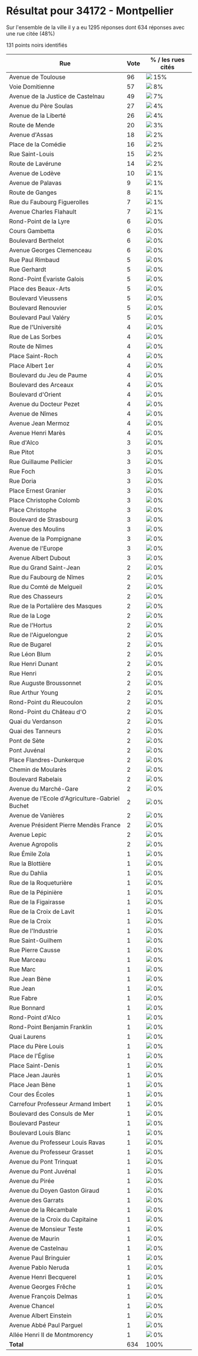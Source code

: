 # Résultat pour 34172 - Montpellier

Sur l'ensemble de la ville il y a eu 1295 réponses dont 634 réponses avec une rue citée (48%)

131 points noirs identifiés

| Rue | Vote | % / les rues cités|
|-----|------|-------------------|
| Avenue de Toulouse | 96 | <img src="../../img/bar_15.gif" />&nbsp;15%|
| Voie Domitienne | 57 | <img src="../../img/bar_8.gif" />&nbsp;8%|
| Avenue de la Justice de Castelnau | 49 | <img src="../../img/bar_7.gif" />&nbsp;7%|
| Avenue du Père Soulas | 27 | <img src="../../img/bar_4.gif" />&nbsp;4%|
| Avenue de la Liberté | 26 | <img src="../../img/bar_4.gif" />&nbsp;4%|
| Route de Mende | 20 | <img src="../../img/bar_3.gif" />&nbsp;3%|
| Avenue d'Assas | 18 | <img src="../../img/bar_2.gif" />&nbsp;2%|
| Place de la Comédie | 16 | <img src="../../img/bar_2.gif" />&nbsp;2%|
| Rue Saint-Louis | 15 | <img src="../../img/bar_2.gif" />&nbsp;2%|
| Route de Lavérune | 14 | <img src="../../img/bar_2.gif" />&nbsp;2%|
| Avenue de Lodève | 10 | <img src="../../img/bar_1.gif" />&nbsp;1%|
| Avenue de Palavas | 9 | <img src="../../img/bar_1.gif" />&nbsp;1%|
| Route de Ganges | 8 | <img src="../../img/bar_1.gif" />&nbsp;1%|
| Rue du Faubourg Figuerolles | 7 | <img src="../../img/bar_1.gif" />&nbsp;1%|
| Avenue Charles Flahault | 7 | <img src="../../img/bar_1.gif" />&nbsp;1%|
| Rond-Point de la Lyre | 6 | <img src="../../img/bar_0.gif" />&nbsp;0%|
| Cours Gambetta | 6 | <img src="../../img/bar_0.gif" />&nbsp;0%|
| Boulevard Berthelot | 6 | <img src="../../img/bar_0.gif" />&nbsp;0%|
| Avenue Georges Clemenceau | 6 | <img src="../../img/bar_0.gif" />&nbsp;0%|
| Rue Paul Rimbaud | 5 | <img src="../../img/bar_0.gif" />&nbsp;0%|
| Rue Gerhardt | 5 | <img src="../../img/bar_0.gif" />&nbsp;0%|
| Rond-Point Évariste Galois | 5 | <img src="../../img/bar_0.gif" />&nbsp;0%|
| Place des Beaux-Arts | 5 | <img src="../../img/bar_0.gif" />&nbsp;0%|
| Boulevard Vieussens | 5 | <img src="../../img/bar_0.gif" />&nbsp;0%|
| Boulevard Renouvier | 5 | <img src="../../img/bar_0.gif" />&nbsp;0%|
| Boulevard Paul Valéry | 5 | <img src="../../img/bar_0.gif" />&nbsp;0%|
| Rue de l'Université | 4 | <img src="../../img/bar_0.gif" />&nbsp;0%|
| Rue de Las Sorbes | 4 | <img src="../../img/bar_0.gif" />&nbsp;0%|
| Route de Nîmes | 4 | <img src="../../img/bar_0.gif" />&nbsp;0%|
| Place Saint-Roch | 4 | <img src="../../img/bar_0.gif" />&nbsp;0%|
| Place Albert 1er | 4 | <img src="../../img/bar_0.gif" />&nbsp;0%|
| Boulevard du Jeu de Paume | 4 | <img src="../../img/bar_0.gif" />&nbsp;0%|
| Boulevard des Arceaux | 4 | <img src="../../img/bar_0.gif" />&nbsp;0%|
| Boulevard d'Orient | 4 | <img src="../../img/bar_0.gif" />&nbsp;0%|
| Avenue du Docteur Pezet | 4 | <img src="../../img/bar_0.gif" />&nbsp;0%|
| Avenue de Nîmes | 4 | <img src="../../img/bar_0.gif" />&nbsp;0%|
| Avenue Jean Mermoz | 4 | <img src="../../img/bar_0.gif" />&nbsp;0%|
| Avenue Henri Marès | 4 | <img src="../../img/bar_0.gif" />&nbsp;0%|
| Rue d'Alco | 3 | <img src="../../img/bar_0.gif" />&nbsp;0%|
| Rue Pitot | 3 | <img src="../../img/bar_0.gif" />&nbsp;0%|
| Rue Guillaume Pellicier | 3 | <img src="../../img/bar_0.gif" />&nbsp;0%|
| Rue Foch | 3 | <img src="../../img/bar_0.gif" />&nbsp;0%|
| Rue Doria | 3 | <img src="../../img/bar_0.gif" />&nbsp;0%|
| Place Ernest Granier | 3 | <img src="../../img/bar_0.gif" />&nbsp;0%|
| Place Christophe Colomb | 3 | <img src="../../img/bar_0.gif" />&nbsp;0%|
| Place Christophe | 3 | <img src="../../img/bar_0.gif" />&nbsp;0%|
| Boulevard de Strasbourg | 3 | <img src="../../img/bar_0.gif" />&nbsp;0%|
| Avenue des Moulins | 3 | <img src="../../img/bar_0.gif" />&nbsp;0%|
| Avenue de la Pompignane | 3 | <img src="../../img/bar_0.gif" />&nbsp;0%|
| Avenue de l'Europe | 3 | <img src="../../img/bar_0.gif" />&nbsp;0%|
| Avenue Albert Dubout | 3 | <img src="../../img/bar_0.gif" />&nbsp;0%|
| Rue du Grand Saint-Jean | 2 | <img src="../../img/bar_0.gif" />&nbsp;0%|
| Rue du Faubourg de Nîmes | 2 | <img src="../../img/bar_0.gif" />&nbsp;0%|
| Rue du Comté de Melgueil | 2 | <img src="../../img/bar_0.gif" />&nbsp;0%|
| Rue des Chasseurs | 2 | <img src="../../img/bar_0.gif" />&nbsp;0%|
| Rue de la Portalière des Masques | 2 | <img src="../../img/bar_0.gif" />&nbsp;0%|
| Rue de la Loge | 2 | <img src="../../img/bar_0.gif" />&nbsp;0%|
| Rue de l'Hortus | 2 | <img src="../../img/bar_0.gif" />&nbsp;0%|
| Rue de l'Aiguelongue | 2 | <img src="../../img/bar_0.gif" />&nbsp;0%|
| Rue de Bugarel | 2 | <img src="../../img/bar_0.gif" />&nbsp;0%|
| Rue Léon Blum | 2 | <img src="../../img/bar_0.gif" />&nbsp;0%|
| Rue Henri Dunant | 2 | <img src="../../img/bar_0.gif" />&nbsp;0%|
| Rue Henri | 2 | <img src="../../img/bar_0.gif" />&nbsp;0%|
| Rue Auguste Broussonnet | 2 | <img src="../../img/bar_0.gif" />&nbsp;0%|
| Rue Arthur Young | 2 | <img src="../../img/bar_0.gif" />&nbsp;0%|
| Rond-Point du Rieucoulon | 2 | <img src="../../img/bar_0.gif" />&nbsp;0%|
| Rond-Point du Château d'O | 2 | <img src="../../img/bar_0.gif" />&nbsp;0%|
| Quai du Verdanson | 2 | <img src="../../img/bar_0.gif" />&nbsp;0%|
| Quai des Tanneurs | 2 | <img src="../../img/bar_0.gif" />&nbsp;0%|
| Pont de Sète | 2 | <img src="../../img/bar_0.gif" />&nbsp;0%|
| Pont Juvénal | 2 | <img src="../../img/bar_0.gif" />&nbsp;0%|
| Place Flandres-Dunkerque | 2 | <img src="../../img/bar_0.gif" />&nbsp;0%|
| Chemin de Moularès | 2 | <img src="../../img/bar_0.gif" />&nbsp;0%|
| Boulevard Rabelais | 2 | <img src="../../img/bar_0.gif" />&nbsp;0%|
| Avenue du Marché-Gare | 2 | <img src="../../img/bar_0.gif" />&nbsp;0%|
| Avenue de l'Ecole d'Agriculture-Gabriel Buchet | 2 | <img src="../../img/bar_0.gif" />&nbsp;0%|
| Avenue de Vanières | 2 | <img src="../../img/bar_0.gif" />&nbsp;0%|
| Avenue Président Pierre Mendès France | 2 | <img src="../../img/bar_0.gif" />&nbsp;0%|
| Avenue Lepic | 2 | <img src="../../img/bar_0.gif" />&nbsp;0%|
| Avenue Agropolis | 2 | <img src="../../img/bar_0.gif" />&nbsp;0%|
| Rue Émile Zola | 1 | <img src="../../img/bar_0.gif" />&nbsp;0%|
| Rue la Blottière | 1 | <img src="../../img/bar_0.gif" />&nbsp;0%|
| Rue du Dahlia | 1 | <img src="../../img/bar_0.gif" />&nbsp;0%|
| Rue de la Roqueturière | 1 | <img src="../../img/bar_0.gif" />&nbsp;0%|
| Rue de la Pépinière | 1 | <img src="../../img/bar_0.gif" />&nbsp;0%|
| Rue de la Figairasse | 1 | <img src="../../img/bar_0.gif" />&nbsp;0%|
| Rue de la Croix de Lavit | 1 | <img src="../../img/bar_0.gif" />&nbsp;0%|
| Rue de la Croix | 1 | <img src="../../img/bar_0.gif" />&nbsp;0%|
| Rue de l'Industrie | 1 | <img src="../../img/bar_0.gif" />&nbsp;0%|
| Rue Saint-Guilhem | 1 | <img src="../../img/bar_0.gif" />&nbsp;0%|
| Rue Pierre Causse | 1 | <img src="../../img/bar_0.gif" />&nbsp;0%|
| Rue Marceau | 1 | <img src="../../img/bar_0.gif" />&nbsp;0%|
| Rue Marc | 1 | <img src="../../img/bar_0.gif" />&nbsp;0%|
| Rue Jean Bène | 1 | <img src="../../img/bar_0.gif" />&nbsp;0%|
| Rue Jean | 1 | <img src="../../img/bar_0.gif" />&nbsp;0%|
| Rue Fabre | 1 | <img src="../../img/bar_0.gif" />&nbsp;0%|
| Rue Bonnard | 1 | <img src="../../img/bar_0.gif" />&nbsp;0%|
| Rond-Point d'Alco | 1 | <img src="../../img/bar_0.gif" />&nbsp;0%|
| Rond-Point Benjamin Franklin | 1 | <img src="../../img/bar_0.gif" />&nbsp;0%|
| Quai Laurens | 1 | <img src="../../img/bar_0.gif" />&nbsp;0%|
| Place du Père Louis | 1 | <img src="../../img/bar_0.gif" />&nbsp;0%|
| Place de l'Église | 1 | <img src="../../img/bar_0.gif" />&nbsp;0%|
| Place Saint-Denis | 1 | <img src="../../img/bar_0.gif" />&nbsp;0%|
| Place Jean Jaurès | 1 | <img src="../../img/bar_0.gif" />&nbsp;0%|
| Place Jean Bène | 1 | <img src="../../img/bar_0.gif" />&nbsp;0%|
| Cour des Écoles | 1 | <img src="../../img/bar_0.gif" />&nbsp;0%|
| Carrefour Professeur Armand Imbert | 1 | <img src="../../img/bar_0.gif" />&nbsp;0%|
| Boulevard des Consuls de Mer | 1 | <img src="../../img/bar_0.gif" />&nbsp;0%|
| Boulevard Pasteur | 1 | <img src="../../img/bar_0.gif" />&nbsp;0%|
| Boulevard Louis Blanc | 1 | <img src="../../img/bar_0.gif" />&nbsp;0%|
| Avenue du Professeur Louis Ravas | 1 | <img src="../../img/bar_0.gif" />&nbsp;0%|
| Avenue du Professeur Grasset | 1 | <img src="../../img/bar_0.gif" />&nbsp;0%|
| Avenue du Pont Trinquat | 1 | <img src="../../img/bar_0.gif" />&nbsp;0%|
| Avenue du Pont Juvénal | 1 | <img src="../../img/bar_0.gif" />&nbsp;0%|
| Avenue du Pirée | 1 | <img src="../../img/bar_0.gif" />&nbsp;0%|
| Avenue du Doyen Gaston Giraud | 1 | <img src="../../img/bar_0.gif" />&nbsp;0%|
| Avenue des Garrats | 1 | <img src="../../img/bar_0.gif" />&nbsp;0%|
| Avenue de la Récambale | 1 | <img src="../../img/bar_0.gif" />&nbsp;0%|
| Avenue de la Croix du Capitaine | 1 | <img src="../../img/bar_0.gif" />&nbsp;0%|
| Avenue de Monsieur Teste | 1 | <img src="../../img/bar_0.gif" />&nbsp;0%|
| Avenue de Maurin | 1 | <img src="../../img/bar_0.gif" />&nbsp;0%|
| Avenue de Castelnau | 1 | <img src="../../img/bar_0.gif" />&nbsp;0%|
| Avenue Paul Bringuier | 1 | <img src="../../img/bar_0.gif" />&nbsp;0%|
| Avenue Pablo Neruda | 1 | <img src="../../img/bar_0.gif" />&nbsp;0%|
| Avenue Henri Becquerel | 1 | <img src="../../img/bar_0.gif" />&nbsp;0%|
| Avenue Georges Frêche | 1 | <img src="../../img/bar_0.gif" />&nbsp;0%|
| Avenue François Delmas | 1 | <img src="../../img/bar_0.gif" />&nbsp;0%|
| Avenue Chancel | 1 | <img src="../../img/bar_0.gif" />&nbsp;0%|
| Avenue Albert Einstein | 1 | <img src="../../img/bar_0.gif" />&nbsp;0%|
| Avenue Abbé Paul Parguel | 1 | <img src="../../img/bar_0.gif" />&nbsp;0%|
| Allée Henri II de Montmorency | 1 | <img src="../../img/bar_0.gif" />&nbsp;0%|
| **Total** | 634 | 100%|

